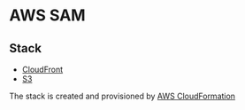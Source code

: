 # AWS SAM

## Stack

- [CloudFront](https://aws.amazon.com/cloudfront/)
- [S3](https://aws.amazon.com/s3/)

The stack is created and provisioned by [AWS CloudFormation](https://aws.amazon.com/cloudformation/)
